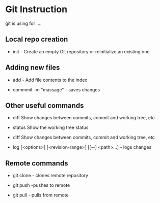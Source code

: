 # Git Instruction

git is using for ....

## Local repo creation

* init   -   Create an empty Git repository or reinitialize an existing one

## Adding new files

* add   -    Add file contents to the index

* commmit \-m \"massage\" - saves changes

## Other useful commands

* diff      Show changes between commits, commit and working tree, etc 

*  status    Show the working tree status

* diff      Show changes between commits, commit and working tree, etc 

* log [\<options\>] \[\<revision-range\>\] [[--] \<path\>...] - logs changes

## Remote commands

* git clone - clones remote repository

* git push -pushes to remote 

* git pull - pulls from remote
